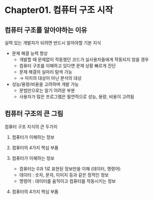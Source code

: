# Chapter01. 컴퓨터 구조 시작


## 컴퓨터 구조를 알아야하는 이유
  실력 있는 개발자가 되려면 반드시 알아야할 기본 지식

* 문제 해결 능력 향상
  * 개발할 때 문제없이 작동했던 코드가 실사용자들에게 작동되지 않을 경우
  * 컴퓨터 구조를 이해하고 있다면 문제 상황 빠르게 진단
  * 문제 해결의 실마리 탐색 가능
  * &rarr; 미지의 대상이 아닌 분석의 대상
* 성능/용량/비용을 고려하며 개발 가능
  * 문법만으로는 알기 어려운 부분
  * 사용자가 많은 프로그램은 필연적으로 성능, 용량, 비용이 고려됨


## 컴퓨터 구조의 큰 그림
  컴퓨터 구조 지식의 큰 두가지
  1. 컴퓨터가 이해하는 정보
  2. 컴퓨터의 4가지 핵심 부품

  1. 컴퓨터가 이해하는 정보
     * 컴퓨터는 0과 1로 표현된 정보만을 이해 (데이터, 명령어)
     * 데이터 : 숫자, 문자, 이미지 등과 같은 정적인 정보
     * 명령어 : 데이터를 움직이고 컴퓨터를 작동시키는 정보
     
  2. 컴퓨터의 4가지 핵심 부품
